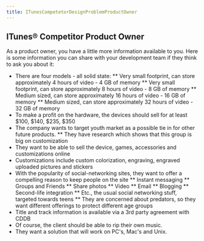 ```yaml
---
title: ITunesCompetetorDesignProblemProductOwner
---
```

## ITunes® Competitor Product Owner
As a product owner, you have a little more information available to you. Here is some information you can share with your development team if they think to ask you about it: 
* There are four models - all solid state:
** Very small footprint, can store approximately 4 hours of video - 4 GB of memory
** Very small footprint, can store approximately 8 hours of video - 8 GB of memory
** Medium sized, can store approximately 16 hours of video - 16 GB of memory
** Medium sized, can store approximately 32 hours of video - 32 GB of memory
* To make a profit on the hardware, the devices should sell for at least $100, $140, $235, $350
* The company wants to target youth market as a possible tie in for other future products.
** They have research which shows that this group is big on customization
* They want to be able to sell the device, games, accessories and customizations online
* Customizations include custom colorization, engraving, engraved uploaded pictures and stickers
* With the popularity of social-networking sites, they want to offer a compelling reason to keep people on the site
** Instant messaging
** Groups and Friends
** Share photos
** Video
** Email
** Blogging
** Second-life integration
** Etc., the usual social networking stuff, targeted towards teens
** They are concerned about predators, so they want different offerings to protect different age groups
* Title and track information is available via a 3rd party agreement with CDDB
* Of course, the client should be able to rip their own music.
* They want a solution that will work on PC's, Mac's and Unix.